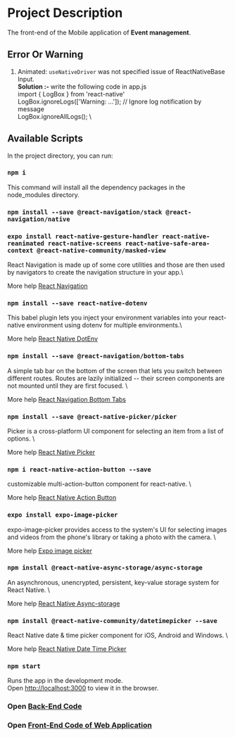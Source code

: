 # Project Description

The front-end of the Mobile application of <strong>Event management</strong>. <br>

## Error Or Warning

1.  Animated: `useNativeDriver` was not specified issue of ReactNativeBase Input. \
    <strong>Solution :- </strong> write the following code in app.js \
     import { LogBox } from 'react-native' \
     LogBox.ignoreLogs(['Warning: ...']); // Ignore log notification by message \
     LogBox.ignoreAllLogs(); \

## Available Scripts

In the project directory, you can run:

### `npm i`

This command will install all the dependency packages in the node_modules directory.

### `npm install --save @react-navigation/stack @react-navigation/native`

### `expo install react-native-gesture-handler react-native-reanimated react-native-screens react-native-safe-area-context @react-native-community/masked-view`

React Navigation is made up of some core utilities and those are then used by navigators to create the navigation structure in your app.\

More help [React Navigation](https://reactnavigation.org/docs/getting-started)

### `npm install --save react-native-dotenv`

This babel plugin lets you inject your environment variables into your react-native environment using dotenv for multiple environments.\

More help [React Native DotEnv](https://www.npmjs.com/package/react-native-dotenv)

### `npm install --save @react-navigation/bottom-tabs`

A simple tab bar on the bottom of the screen that lets you switch between different routes. Routes are lazily initialized -- their screen components are not mounted until they are first focused. \

More help [React Navigation Bottom Tabs](https://reactnavigation.org/docs/bottom-tab-navigator)

### `npm install --save @react-native-picker/picker`

Picker is a cross-platform UI component for selecting an item from a list of options. \

More help [React Native Picker](https://github.com/react-native-picker/picker)

### `npm i react-native-action-button --save`

customizable multi-action-button component for react-native. \

More help [React Native Action Button](https://github.com/mastermoo/react-native-action-button)

### `expo install expo-image-picker`

expo-image-picker provides access to the system's UI for selecting images and videos from the phone's library or taking a photo with the camera. \

More help [Expo image picker](https://docs.expo.io/versions/latest/sdk/imagepicker/)

### `npm install @react-native-async-storage/async-storage`

An asynchronous, unencrypted, persistent, key-value storage system for React Native. \

More help [React Native Async-storage](https://github.com/react-native-async-storage/async-storage)

### `npm install @react-native-community/datetimepicker --save`

React Native date & time picker component for iOS, Android and Windows. \

More help [React Native Date Time Picker](https://github.com/react-native-datetimepicker/datetimepicker)

### `npm start`

Runs the app in the development mode.<br />
Open [http://localhost:3000](http://localhost:3000) to view it in the browser.

### Open [Back-End Code](https://github.com/asadhameed/event-management-backend)

### Open [Front-End Code of Web Application](https://github.com/asadhameed/event-management-frontend)
